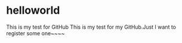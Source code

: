 # helloworld
This is my test for GitHub
This is my test for my GitHub.Just I want to register some one~~~~
